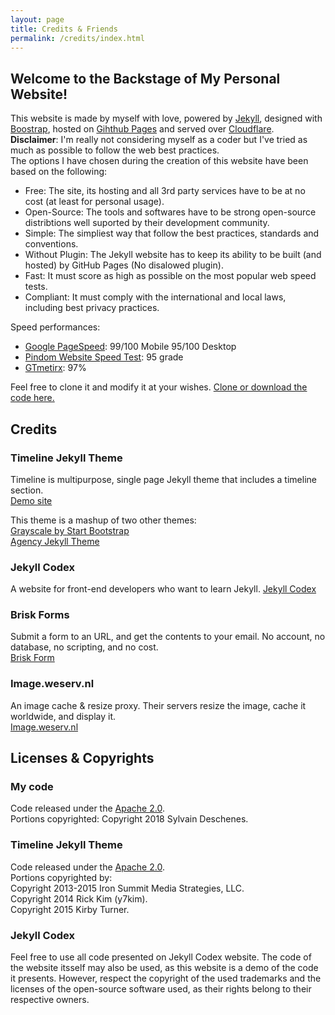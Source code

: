 ```yaml
---
layout: page
title: Credits & Friends
permalink: /credits/index.html
---
```

 
## Welcome to the Backstage of My Personal Website!

This website is made by myself with love, powered by [Jekyll](https://jekyllrb.com), designed with [Boostrap](https://getbootstrap.com), hosted on [Gihthub Pages](https://pages.github.com) and served over [Cloudflare](https://www.cloudflare.com).  
**Disclaimer**: I'm really not considering myself as a coder but I've tried as much as possible to follow the web best practices.  
The options I have chosen during the creation of this website have been based on the following:

 - Free: The site, its hosting and all 3rd party services have to be at no cost (at least for personal usage).  
 - Open-Source: The tools and softwares have to be strong open-source distribtions well suported by their development community.  
 - Simple: The simpliest way that follow the best practices, standards and conventions.  
 - Without Plugin: The Jekyll website has to keep its ability to be built (and hosted) by GitHub Pages (No disalowed plugin).  
 - Fast: It must score as high as possible on the most popular web speed tests.
 - Compliant: It must comply with the international and local laws, including best privacy practices.  
  
Speed performances:  

 - [Google PageSpeed](https://developers.google.com/speed/pagespeed/insights/?url=https%3A%2F%2Fsylvaind.me%2F): 99/100 Mobile 95/100 Desktop
 - [Pindom Website Speed Test](https://tools.pingdom.com/#!/cYzTW0/https://sylvaind.me): 95 grade
 - [GTmetirx](https://gtmetrix.com/reports/sylvaind.me/E5kdVdxH): 97%  

Feel free to clone it and modify it at your wishes. [Clone or download the code here.](https://github.com/sylvaindeschenes/sylvaindeschenes.github.io)  
  
## Credits

### Timeline Jekyll Theme

Timeline is multipurpose, single page Jekyll theme that includes a timeline section.  
[Demo site](http://kirbyt.github.io/timeline-jekyll-theme) 
  
This theme is a mashup of two other themes:  
[Grayscale by Start Bootstrap](https://jeromelachaud.github.io/grayscale-theme/)  
[Agency Jekyll Theme](https://y7kim.github.io/agency-jekyll-theme/)  
  
  
### Jekyll Codex

A website for front-end developers who want to learn Jekyll. 
[Jekyll Codex](https://jekyllcodex.org)  
  
  
### Brisk Forms

Submit a form to an URL, and get the contents to your email. No account, no database, no scripting, and no cost.  
[Brisk Form](http://briskforms.com)  
  
  
### Image.weserv.nl

An image cache & resize proxy. Their servers resize the image, cache it worldwide, and display it.  
[Image.weserv.nl](https://images.weserv.nl)  
  
  
## Licenses & Copyrights

### My code
Code released under the [Apache 2.0](https://github.com/sylvaindeschenes/sylvaindeschenes.github.io/LICENSE).  
Portions copyrighted: Copyright 2018 Sylvain Deschenes.  

### Timeline Jekyll Theme
Code released under the [Apache 2.0](https://github.com/kirbyt/timeline-jekyll-theme/blob/master/LICENSE).  
Portions copyrighted by:  
Copyright 2013-2015 Iron Summit Media Strategies, LLC.  
Copyright 2014 Rick Kim (y7kim).  
Copyright 2015 Kirby Turner.  
  
### Jekyll Codex  
Feel free to use all code presented on Jekyll Codex website. The code of the website itsself may also be used, as this website is a demo of the code it presents. However, respect the copyright of the used trademarks and the licenses of the open-source software used, as their rights belong to their respective owners.  